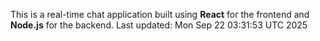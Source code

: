 This is a real-time chat application built using **React** for the frontend and **Node.js** for the backend.
Last updated: Mon Sep 22 03:31:53 UTC 2025
